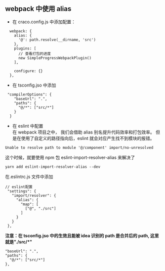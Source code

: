 ## webpack 中使用 alias

- 在 craco.config.js 中添加配置：

```text
  webpack: {
    alias: {
      '@': path.resolve(__dirname, 'src')
    },
    plugins: [
      // 查看打包的进度
      new SimpleProgressWebpackPlugin()
    ],

    configure: {}
  },

```

- 在 tsconfig.jso 中添加

```text
 "compilerOptions": {
    "baseUrl": ".",
    "paths": {
      "@/*": ["src/*"]
    }
  }
```

- 在 eslint 中配置  
  在 webpack 项目之中， 我们会借助 alias 别名提升代码效率和打包效率。
  但是在使用了自定义的路径指向后，eslint 就会对应产生找不到模块的报错。

```text
Unable to resolve path to module '@/component' import/no-unresolved
```

这个时候，就要使用 npm 包 eslint-import-resolver-alias 来解决了

```text
yarn add eslint-import-resolver-alias --dev
```

在.eslintrc.js 文件中添加

```text
// eslint配置
 "settings": {
   "import/resolver": {
     "alias": {
       "map": [
         ["@", "./src"]
       ]
     }
   }
 },
```

**注意：在 tsconfig.jso 中的生效且能被 idea 识别的 path 是合并后的 path, 这里就是"./src/\*"**

```text
"baseUrl": ".",
"paths": {
  "@/*": ["src/*"]
},
```
